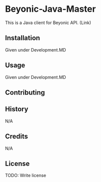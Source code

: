 
# Beyonic-Java-Master

This is a Java client for Beyonic API. (Link)

## Installation

Given under Development.MD

## Usage

Given under Development.MD

## Contributing


## History

N/A

## Credits

N/A

## License

TODO: Write license

